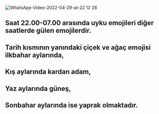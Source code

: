 
![WhatsApp-Video-2022-04-29-at-22 12 28](https://user-images.githubusercontent.com/83772404/166029329-912e8ad7-0493-43fd-b5c0-990e5b9648d5.gif)


## Saat 22.00-07.00 arasında uyku emojileri diğer saatlerde gülen emojilerdir.

## Tarih kısmının yanındaki çiçek ve ağaç emojisi ilkbahar aylarında,
## Kış aylarında  kardan adam,
## Yaz aylarında güneş,
## Sonbahar aylarında ise yaprak olmaktadır.
